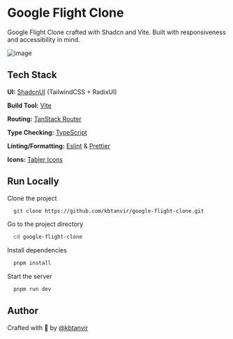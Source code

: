 # Google Flight Clone

Google Flight Clone crafted with Shadcn and Vite. Built with responsiveness and accessibility in mind.

![image](https://github.com/user-attachments/assets/4a79d827-9b60-4527-b557-e0c2e2b82b60)


## Tech Stack

**UI:** [ShadcnUI](https://ui.shadcn.com) (TailwindCSS + RadixUI)

**Build Tool:** [Vite](https://vitejs.dev/)

**Routing:** [TanStack Router](https://tanstack.com/router/latest)

**Type Checking:** [TypeScript](https://www.typescriptlang.org/)

**Linting/Formatting:** [Eslint](https://eslint.org/) & [Prettier](https://prettier.io/)

**Icons:** [Tabler Icons](https://tabler.io/icons)

## Run Locally

Clone the project

```bash
  git clone https://github.com/kbtanvir/google-flight-clone.git
```

Go to the project directory

```bash
  cd google-flight-clone
```

Install dependencies

```bash
  pnpm install
```

Start the server

```bash
  pnpm run dev
```

## Author

Crafted with 🤍 by [@kbtanvir](https://github.com/kbtanvir)
